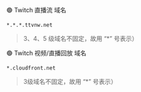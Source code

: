 🟢 Twitch 直播流 域名
```
*.*.*.ttvnw.net
```
> 3、4、5 级域名不固定，故用 “*” 号表示）

🟢 Twitch 视频/直播回放 域名
```
*.cloudfront.net
```
> 3级域名不固定，故用 “*” 号表示）
